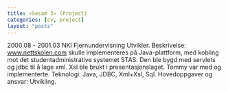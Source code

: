 ```yaml
---
title: «Sesam 3» (Project)
categories: [cv, project]
layout: "posts"
---
```


2000.08 - 2001.03
NKI Fjernundervisning
Utvikler.
Beskrivelse: www.nettskolen.com skulle implementeres på Java-plattform, med kobling mot det studentadministrative systemet STAS. Den ble bygd med servlets og jdbc til å lage xml. Xsl ble brukt i presentasjonslaget.
Tommy var med og implementerte.
Teknologi: Java, JDBC, Xml+Xsl, Sql.
Hovedoppgaver og ansvar: Utvikling.
